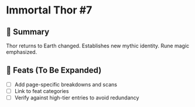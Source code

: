 # Immortal Thor #7

## 📖 Summary
Thor returns to Earth changed. Establishes new mythic identity. Rune magic emphasized.

## 🔹 Feats (To Be Expanded)
- [ ] Add page-specific breakdowns and scans
- [ ] Link to feat categories
- [ ] Verify against high-tier entries to avoid redundancy